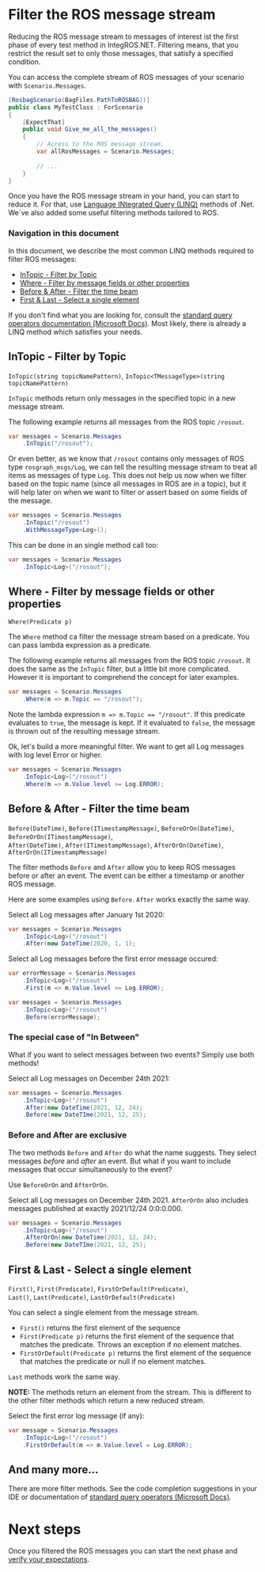 # Filter the ROS message stream

Reducing the ROS message stream to messages of interest ist the first phase of every test method in IntegROS.NET.
Filtering means, that you restrict the result set to only those messages, that satisfy a specified condition.

You can access the complete stream of ROS messages of your scenario with `Scenario.Messages`.

````c#
[RosbagScenario(BagFiles.PathToROSBAG))]
public class MyTestClass : ForScenario
{
    [ExpectThat]
    public void Give_me_all_the_messages()
    {
        // Access to the ROS message stream.
        var allRosMessages = Scenario.Messages;
        
        // ...
    }
}
````

Once you have the ROS message stream in your hand, you can start to reduce it.
For that, use [Language INtegrated Query (LINQ)](https://docs.microsoft.com/en-us/dotnet/api/system.linq.enumerable?view=net-6.0) methods of .Net.
We`ve also added some useful filtering methods tailored to ROS.

### Navigation in this document

In this document, we describe the most common LINQ methods required to filter ROS messages:

* [InTopic - Filter by Topic](#intopic-filter-by-topic)
* [Where - Filter by message fields or other properties](#where-filter-by-message-fields-or-other-properties)
* [Before & After - Filter the time beam](#before-after-filter-the-time-beam)
* [First & Last - Select a single element](#first-last-select-a-single-element)
  
If you don't find what you are looking for, consult the 
[standard query operators documentation (Microsoft Docs)](https://docs.microsoft.com/en-us/dotnet/csharp/programming-guide/concepts/linq/standard-query-operators-overview#related-sections).
Most likely, there is already a LINQ method which satisfies your needs.


## InTopic - Filter by Topic

`InTopic(string topicNamePattern)`, `InTopic<TMessageType>(string topicNamePattern)`

`InTopic` methods return only messages in the specified topic in a new message stream.


The following example returns all messages from the ROS topic `/rosout`.

````c#
var messages = Scenario.Messages
    .InTopic("/rosout");
````

Or even better, as we know that `/rosout` contains only messages of ROS type `rosgraph_msgs/Log`,
we can tell the resulting message stream to treat all items as messages of type `Log`.
This does not help us now when we filter based on the topic name (since all messages in ROS are in a topic),
but it will help later on when we want to filter or assert based on some fields of the message. 

````c#
var messages = Scenario.Messages
    .InTopic("/rosout")
    .WithMessageType<Log>();
````

This can be done in an single method call too:

````c#
var messages = Scenario.Messages
    .InTopic<Log>("/rosout");
````

## Where - Filter by message fields or other properties

`Where(Predicate p)`

The `Where` method ca filter the message stream based on a predicate.
You can pass lambda expression as a predicate.  

The following example returns all messages from the ROS topic `/rosout`.
It does the same as the `InTopic` filter, but a little bit more complicated.
However it is important to comprehend the concept for later examples.

````c#
var messages = Scenario.Messages
    .Where(m => m.Topic == "/rosout");
````

Note the lambda expression `m => m.Topic == "/rosout"`.
If this predicate evaluates to `true`, the message is kept.
If it evaluated to `false`, the message is thrown out of the resulting message stream.

Ok, let's  build a more meaningful filter.
We want to get all Log messages with log level Error or higher.

````c#
var messages = Scenario.Messages
    .InTopic<Log>("/rosout")
    .Where(m => m.Value.level >= Log.ERROR);
````

## Before & After - Filter the time beam

`Before(DateTime)`, `Before(ITimestampMessage)`, `BeforeOrOn(DateTime)`, `BeforeOrOn(ITimestampMessage)`, \
`After(DateTime)`, `After(ITimestampMessage)`, `AfterOrOn(DateTime)`, `AfterOrOn(ITimestampMessage)`

The filter methods `Before` and `After` allow you to keep ROS messages before or after an event.
The event can be either a timestamp or another ROS message.

Here are some examples using `Before`. 
`After` works exactly the same way.

Select all Log messages after January 1st 2020:
````c#
var messages = Scenario.Messages
    .InTopic<Log>("/rosout")
    .After(new DateTime(2020, 1, 1);
````

Select all Log messages before the first error message occured:
````c#
var errorMessage = Scenario.Messages
    .InTopic<Log>("/rosout")
    .First(m => m.Value.level >= Log.ERROR);

var messages = Scenario.Messages
    .InTopic<Log>("/rosout")
    .Before(errorMessage);
````

### The special case of "In Between"

What if you want to select messages between two events?
Simply use both methods!

Select all Log messages on December 24th 2021:
````c#
var messages = Scenario.Messages
    .InTopic<Log>("/rosout")
    .After(new DateTime(2021, 12, 24);
    .Before(new DateTIme(2021, 12, 25);
````

### Before and After are exclusive

The two methods `Before` and `After` do what the name suggests. They select messages *before* and *after* an event.
But what if you want to include messages that occur simultaneously to the event?

Use `BeforeOrOn` and `AfterOrOn`.

Select all Log messages on December 24th 2021. 
`AfterOrOn` also includes messages published at exactly 2021/12/24 0:0:0.000.
````c#
var messages = Scenario.Messages
    .InTopic<Log>("/rosout")
    .AfterOrOn(new DateTime(2021, 12, 24);
    .Before(new DateTIme(2021, 12, 25);
````

## First & Last - Select a single element

`First()`, `First(Predicate)`, `FirstOrDefault(Predicate)`, \
`Last()`, `Last(Predicate)`, `LastOrDefault(Predicate)`

You can select a single element from the message stream.

- `First()` returns the first element of the sequence
- `First(Predicate p)` returns the first element of the sequence that matches the predicate. Throws an exception if no element matches.
- `FirstOrDefault(Predicate p)`  returns the first element of the sequence that matches the predicate or null if no element matches.

`Last` methods work the same way.

**NOTE:** The methods return an element from the stream.
This is different to the other filter methods which return a new reduced stream.

Select the first error log message (if any):
````c#
var message = Scenario.Messages
    .InTopic<Log>("/rosout")
    .FirstOrDefault(m => m.Value.level = Log.ERROR);
````

## And many more...

There are more filter methods.
See the code completion suggestions in your IDE or documentation of [standard query operators (Microsoft Docs)](https://docs.microsoft.com/en-us/dotnet/csharp/programming-guide/concepts/linq/standard-query-operators-overview#related-sections).

# Next steps

Once you filtered the ROS messages you can start the next phase and [verify your expectations](verify.md).